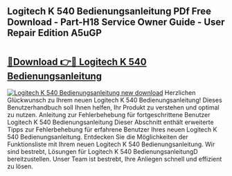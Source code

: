 ## Logitech K 540 Bedienungsanleitung PDf Free Download - Part-H18 Service Owner Guide - User Repair Edition A5uGP

# <h2><a href="http://df2o6xd.blite.top/?on=Logitech+K+540+Bedienungsanleitung">🔗Download 👉🔴 Logitech K 540 Bedienungsanleitung</a></h2>

[![Logitech K 540 Bedienungsanleitung new download](https://i.imgur.com/lujVjoI.png)](http://df2o6xd.blite.top/?on=Logitech+K+540+Bedienungsanleitung)
Herzlichen Glückwunsch zu Ihrem neuen Logitech K 540 Bedienungsanleitung! Dieses Benutzerhandbuch soll Ihnen helfen, Ihr Produkt zu verstehen und optimal zu nutzen. Anleitung zur Fehlerbehebung für fortgeschrittene Benutzer Logitech K 540 Bedienungsanleitung Dieser Abschnitt enthält erweiterte Tipps zur Fehlerbehebung für erfahrene Benutzer Ihres neuen Logitech K 540 Bedienungsanleitung. Entdecken Sie die Möglichkeiten der Funktionsliste mit Ihrem neuen Logitech K 540 Bedienungsanleitung. Wir sind bestrebt, Lösungen für Logitech K 540 BedienungsanleitungD bereitzustellen. Unser Team ist bestrebt, Ihre Anliegen schnell und effizient zu lösen.
